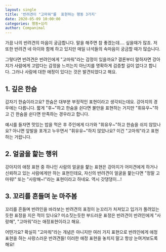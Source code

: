 ```yaml
---
layout: single
title: '반려견이 "고마워"를  표현하는 행동 3가지'
date: 2020-05-09 10:00:00
categories: 행동+심리
author: Companimal
---
```


가끔 나의 반려견의 마음이 궁금합니다. 말을 해주면 참 좋겠는데…. 싶을때가 많죠. 저 또한 반려견 네 아이와 함께 하고 있지만 매일 녀석들의 속마음이 궁금할 때가 많습니다.

그렇다면 반려견은 반려인에게 "고마워"라는 감정이 있을까요? 결론부터 말하자면 강아지가 사람에게 고맙다는 감정을 느끼는지 아닌지를 명확하게 검증할 길이 없다고 합니다. 그러나 사람에 대한 애정이 있다는 것은 발견되었다고 해요.

## 1. 깊은 한숨

갑자기 한숨이라고요? 한숨은 대부분 부정적인 표현이라고 생각되는데요. 강아지의 경우에는 다릅니다. 짧게 "후~"하고 한숨을 쉰다면 불만을 표현하는 거지만 "휘유우~"하고 긴 한숨을 쉰다면 만족하는 경우라고 합니다.

예시를 들자면 맛있는 밥을 먹은 후 주인에게 다가와 "휘유우~"하고 한숨을 쉬지 않았나요? 아니면 앞발을 포개고 누우면서 "휘유유~"하지 않았나요? 이건 "고마워"라고 표현하는 거랍니다.

## 2. 얼굴을 핥는 행위

강아지의 애정 표현 중 하나인 사람의 얼굴을 핥는 표현은 강아지가 어미견에게 하거나 신뢰하고 있는 사람에게만 하는 표현인데요, 자신의 반려견이 얼굴을 핥는다면 "정말 고마워!" 또는 "사랑해~!"라는 표현이라고 하네요. 역시 갓댕댕이...!

## 3. 꼬리를 흔들며 눈 마주봄

꼬리를 흔들며 반려인을 바라보는 반려견의 표정이 눈꼬리가 처져있고 입가가 풀려있는 듯한 표정을 지은 적이 있나요? 미소짓는듯한 부드러운 표정은 반려견이 반려인에게 "사랑해", "고마워"라는 애정표현이라고 해요.

어떤가요? 확실히 "고마워"라는 개념은 아니지만 여러 가지 표현으로 반려인에게 애정 표현을 하는 사랑스러운 반려견들! 이러한 애정 표현을 놓치지 말고 항상 눈여겨보도록 해요!
